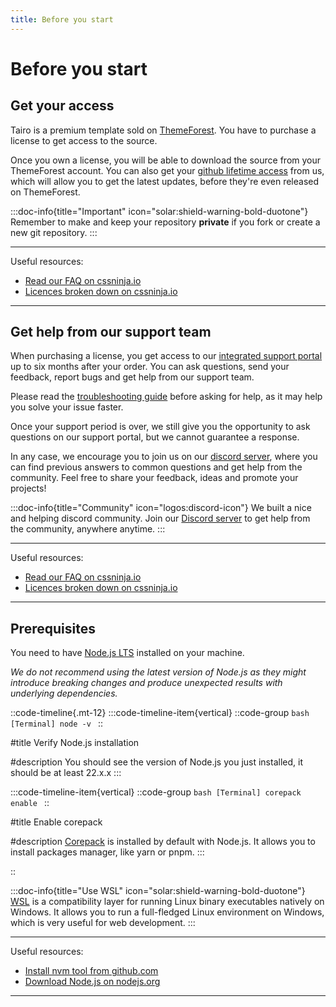 ```yaml
---
title: Before you start
---
```


# Before you start

## Get your access

Tairo is a premium template sold on [ThemeForest](https://go.cssninja.io/buy-tairo). You have to purchase a license to get access to the source.

Once you own a license, you will be able to download the source from your ThemeForest account. You can also get your [github lifetime access](https://cssninja.io/faq/github-access) from us, which will allow you to get the latest updates, before they're even released on ThemeForest.

:::doc-info{title="Important" icon="solar:shield-warning-bold-duotone"}
Remember to make and keep your repository **private** if you fork or create a new git repository.
:::

---

Useful resources:

- [Read our FAQ on cssninja.io](https://cssninja.io/faq/)
- [Licences broken down on cssninja.io](https://cssninja.io/faq/licenses)

---

## Get help from our support team

When purchasing a license, you get access to our [integrated support portal](https://cssninja.io/faq/support) up to six months after your order. You can ask questions, send your feedback, report bugs and get help from our support team.

Please read the [troubleshooting guide](/documentation/guides/troubleshooting) before asking for help, as it may help you solve your issue faster.

Once your support period is over, we still give you the opportunity to ask questions on our support portal, but we cannot guarantee a response.

In any case, we encourage you to join us on our [discord server](https://go.cssninja/discord), where you can find previous answers to common questions and get help from the community. Feel free to share your feedback, ideas and promote your projects!

:::doc-info{title="Community" icon="logos:discord-icon"}
We built a nice and helping discord community. Join our [Discord server](https://go.cssninja/discord) to get help from the community, anywhere anytime.
:::

---

Useful resources:

- [Read our FAQ on cssninja.io](https://cssninja.io/faq/)
- [Licences broken down on cssninja.io](https://cssninja.io/faq/licenses)

---

## Prerequisites

You need to have [Node.js LTS](https://nodejs.org/en/) installed on your machine.

*We do not recommend using the latest version of Node.js as they might introduce breaking changes and produce unexpected results with underlying dependencies.*

::code-timeline{.mt-12}
  :::code-timeline-item{vertical}
  ::code-group
    ```bash [Terminal]
    node -v
    ```
  ::

  #title
  Verify Node.js installation

  #description
  You should see the version of Node.js you just installed, it should be at least 22.x.x
  :::

  :::code-timeline-item{vertical}
  ::code-group
    ```bash [Terminal]
    corepack enable
    ```
  ::

  #title
  Enable corepack

  #description
  [Corepack](https://nodejs.org/docs/latest-v22.x/api/corepack.html) is installed by default with Node.js. It allows you to install packages manager, like yarn or pnpm.
  :::

::

:::doc-info{title="Use WSL" icon="solar:shield-warning-bold-duotone"}
[WSL](https://learn.microsoft.com/en-us/windows/wsl/install) is a compatibility layer for running Linux binary executables natively on Windows. It allows you to run a full-fledged Linux environment on Windows, which is very useful for web development.
:::

---

Useful resources:

- [Install nvm tool from github.com](https://github.com/nvm-sh/nvm)
- [Download Node.js on nodejs.org](https://nodejs.org/en)

---
